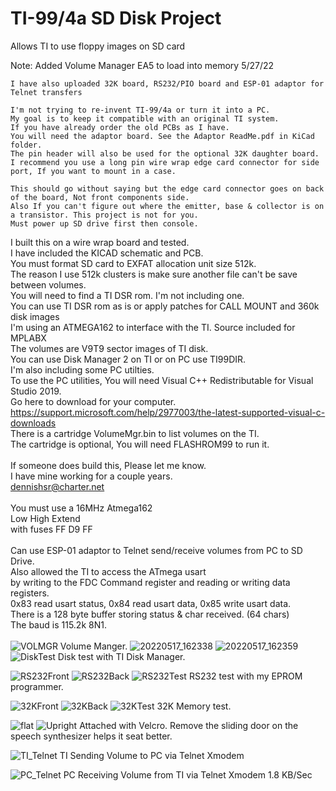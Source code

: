 # TI-99/4a SD Disk Project
Allows TI to use floppy images on SD card


Note:
	Added Volume Manager EA5 to load into memory 5/27/22

	I have also uploaded 32K board, RS232/PIO board and ESP-01 adaptor for Telnet transfers
	
	I'm not trying to re-invent TI-99/4a or turn it into a PC.
	My goal is to keep it compatible with an original TI system.
	If you have already order the old PCBs as I have.
	You will need the adaptor board. See the Adaptor ReadMe.pdf in KiCad folder.
	The pin header will also be used for the optional 32K daughter board.
	I recommend you use a long pin wire wrap edge card connector for side port, If you want to mount in a case.
		
	This should go without saying but the edge card connector goes on back of the board, Not front components side.
	Also If you can't figure out where the emitter, base & collector is on a transistor. This project is not for you.
	Must power up SD drive first then console.
	

I built this on a wire wrap board and tested.</br>
I have included the KICAD schematic and PCB.</br>
You must format SD card to EXFAT allocation unit size 512k.</br>
The reason I use 512k clusters is make sure another file can't be save between volumes.</br>
You will need to find a TI DSR rom. I'm not including one.</br>
You can use TI DSR rom as is or apply patches for CALL MOUNT and 360k disk images</br>
I'm using an ATMEGA162 to interface with the TI. Source included for MPLABX</br>
The volumes are V9T9 sector images of TI disk.</br>
You can use Disk Manager 2 on TI or on PC use TI99DIR.</br>
I'm also including some PC utilties.</br>
To use the PC utilities, You will need Visual C++ Redistributable for Visual Studio 2019.</br>
Go here to download for your computer.</br>
https://support.microsoft.com/help/2977003/the-latest-supported-visual-c-downloads</br>
There is a cartridge VolumeMgr.bin to list volumes on the TI.</br>
The cartridge is optional, You will need FLASHROM99 to run it.</br>
</br>
If someone does build this, Please let me know.</br>
I have mine working for a couple years.</br>
dennishsr@charter.net</br>
</br>
You must use a 16MHz Atmega162</br>
Low High Extend</br>
with fuses FF D9 FF</br>
</br>
Can use ESP-01 adaptor to Telnet send/receive volumes from PC to SD Drive.</br>
Also allowed the TI to access the ATmega usart</br>
by writing to the FDC Command register and reading or writing data registers.</br>
0x83 read usart status, 0x84 read usart data, 0x85 write usart data.</br>
There is a 128 byte buffer storing status & char received. (64 chars)</br>
The baud is 115.2k 8N1.</br>
</br>
![VOLMGR](https://user-images.githubusercontent.com/6753466/170409919-f03c4be6-b2cd-4ad9-8e55-f5db8eb0c81e.jpg)
Volume Manger.
![20220517_162338](https://user-images.githubusercontent.com/6753466/168922696-897ccd0c-7b33-4925-9729-05f90aae67c3.jpg)
![20220517_162359](https://user-images.githubusercontent.com/6753466/168922706-d60dbe1b-8071-4687-9492-6ff588b4eeda.jpg)
![DiskTest](https://user-images.githubusercontent.com/6753466/170410018-41deb22a-349a-4567-8553-665e0abd1e83.jpg)
Disk test with TI Disk Manager.

![RS232Front](https://user-images.githubusercontent.com/6753466/170385157-a1ae4dae-aca4-40f6-b0ba-a97418f05ad7.jpg)
![RS232Back](https://user-images.githubusercontent.com/6753466/170385183-7e2a265d-ba2d-4571-b4ab-a3838b95cb57.jpg)
![RS232Test](https://user-images.githubusercontent.com/6753466/170385251-ecc8b067-6b48-4101-a602-6b5ccba13977.jpg)
RS232 test with my EPROM programmer.

![32KFront](https://user-images.githubusercontent.com/6753466/170385277-1d3e4d23-2535-4788-9d59-5e41630f1e7f.jpg)
![32KBack](https://user-images.githubusercontent.com/6753466/170385330-92a88344-faf3-4186-8be0-442de668cd32.jpg)
![32KTest](https://user-images.githubusercontent.com/6753466/170385347-df5e4ec9-c7d2-4b8b-b01b-8a38bdbc6fa9.jpg)
32K Memory test.

![flat](https://user-images.githubusercontent.com/6753466/170385386-dd5b3b63-0bef-4345-ada1-49e55a1afe5a.jpg)
![Upright](https://user-images.githubusercontent.com/6753466/170385400-cbff3c3e-c67e-442b-950f-4775f3b8f58e.jpg)
Attached with Velcro.
Remove the sliding door on the speech synthesizer helps it seat better.

![TI_Telnet](https://user-images.githubusercontent.com/6753466/170412623-5f40a246-60f6-41b0-a636-38ab1d46b639.jpg)
TI Sending Volume to PC via Telnet Xmodem

![PC_Telnet](https://user-images.githubusercontent.com/6753466/170412728-b391a19d-4436-4d80-b0a1-7085718cf3c1.jpg)
PC Receiving Volume from TI via Telnet Xmodem 1.8 KB/Sec


